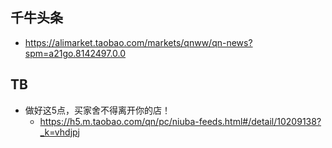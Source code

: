 ## 千牛头条
- https://alimarket.taobao.com/markets/qnww/qn-news?spm=a21go.8142497.0.0
## TB
- 做好这5点，买家舍不得离开你的店！
  - https://h5.m.taobao.com/qn/pc/niuba-feeds.html#/detail/10209138?_k=vhdjpj

